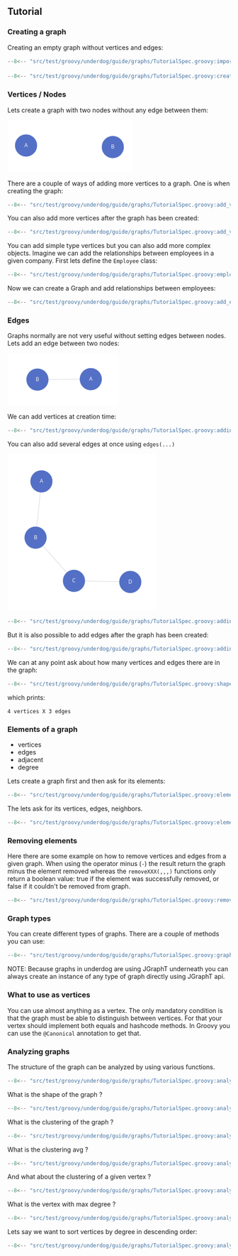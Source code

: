 ## Tutorial

### Creating a graph

Creating an empty graph without vertices and edges:

```groovy title="create a graph"
--8<-- "src/test/groovy/underdog/guide/graphs/TutorialSpec.groovy:import"

--8<-- "src/test/groovy/underdog/guide/graphs/TutorialSpec.groovy:create"
```

### Vertices / Nodes

Lets create a graph with two nodes without any edge between them:

![adding vertices](images/tutorial_adding_vertices.png)

There are a couple of ways of adding more vertices to a graph. One is when creating the graph:

```groovy title="adding vertices at creation time"
--8<-- "src/test/groovy/underdog/guide/graphs/TutorialSpec.groovy:add_vertices_at_creation_time"
```

You can also add more vertices after the graph has been created:

```groovy title="adding vertices after creation"
--8<-- "src/test/groovy/underdog/guide/graphs/TutorialSpec.groovy:add_vertices_after_creation"
```

You can add simple type vertices but you can also add more complex objects. Imagine we can add the relationships between employees in a given company. First lets define the `Employee` class:

```groovy title="Employee"
--8<-- "src/test/groovy/underdog/guide/graphs/TutorialSpec.groovy:employee"
``` 

Now we can create a Graph and add relationships between employees:

```groovy title="Adding employees"
--8<-- "src/test/groovy/underdog/guide/graphs/TutorialSpec.groovy:add_employees"
```

### Edges

Graphs normally are not very useful without setting edges between nodes. Lets add an edge between two nodes:

![adding vertices](images/tutorial_adding_edges.png)

We can add vertices at creation time:

```groovy title="Adding edges at creation time"
--8<-- "src/test/groovy/underdog/guide/graphs/TutorialSpec.groovy:adding_edges_at_creation"
```

You can also add several edges at once using `edges(...)`

![adding vertices](images/tutorial_adding_edges_II.png)

```groovy title="adding several edges"
--8<-- "src/test/groovy/underdog/guide/graphs/TutorialSpec.groovy:adding_several_at_once"
```

But it is also possible to add edges after the graph has been created:

```groovy title="Adding edges after creation time"
--8<-- "src/test/groovy/underdog/guide/graphs/TutorialSpec.groovy:adding_edges_after_creation"
```

We can at any point ask about how many vertices and edges there are in the graph:

```groovy title="shape"
--8<-- "src/test/groovy/underdog/guide/graphs/TutorialSpec.groovy:shape"
```

which prints:

```shell title="output"
4 vertices X 3 edges
```

### Elements of a graph

- vertices
- edges
- adjacent
- degree

Lets create a graph first and then ask for its elements:

```groovy title="graph"
--8<-- "src/test/groovy/underdog/guide/graphs/TutorialSpec.groovy:elements_graph"
```

The lets ask for its vertices, edges, neighbors.

```groovy title="graph elements"
--8<-- "src/test/groovy/underdog/guide/graphs/TutorialSpec.groovy:elements"
``` 

### Removing elements

Here there are some example on how to remove vertices and edges from a given graph. When using
the operator minus (`-`) the result return the graph minus the element removed whereas the `removeXXX(,,,)` functions only return a boolean value: true if the element was successfully removed, or false
if it couldn't be removed from graph.

```groovy title="removing elements"
--8<-- "src/test/groovy/underdog/guide/graphs/TutorialSpec.groovy:removing_elements"
```

### Graph types

You can create different types of graphs. There are a couple of methods you can use:

```groovy title="graph types"
--8<-- "src/test/groovy/underdog/guide/graphs/TutorialSpec.groovy:graph_types"
```

NOTE: Because graphs in underdog are using JGraphT underneath you can always create an instance of any type of graph directly using JGraphT api.

### What to use as vertices

You can use almost anything as a vertex. The only mandatory condition is that the graph must be able to distinguish between vertices. For that your vertex should implement both equals and hashcode methods. In Groovy you can use the `@Canonical` annotation to get that.

### Analyzing graphs

The structure of the graph can be analyzed by using various functions.

```groovy title="graph"
--8<-- "src/test/groovy/underdog/guide/graphs/TutorialSpec.groovy:analyzing_graph"
```

What is the shape of the graph ?

```groovy title="shape"
--8<-- "src/test/groovy/underdog/guide/graphs/TutorialSpec.groovy:analyzing_graph_shape"
```

What is the clustering of the graph ?

```groovy title="clustering of the graph"
--8<-- "src/test/groovy/underdog/guide/graphs/TutorialSpec.groovy:analyzing_graph_clustering_global"
```

What is the clustering avg ?

```groovy title="clustering average"
--8<-- "src/test/groovy/underdog/guide/graphs/TutorialSpec.groovy:analyzing_graph_clustering_avg"
```

And what about the clustering of a given vertex ?

```groovy title="clustering of a vertex"
--8<-- "src/test/groovy/underdog/guide/graphs/TutorialSpec.groovy:analyzing_graph_clustering_vertex"
```

What is the vertex with max degree ?

```groovy title="max degree"
--8<-- "src/test/groovy/underdog/guide/graphs/TutorialSpec.groovy:analyzing_graph_max_degree"
```

Lets say we want to sort vertices by degree in descending order:

```groovy title="sort vertices by degree (desc)"
--8<-- "src/test/groovy/underdog/guide/graphs/TutorialSpec.groovy:analyzing_graph_sort_by_degree"
```